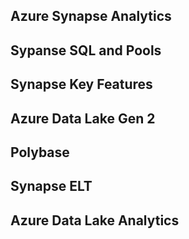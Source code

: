 ## Azure Synapse Analytics
## Sypanse SQL and Pools
## Synapse Key Features
## Azure Data Lake Gen 2
## Polybase
## Synapse ELT
## Azure Data Lake Analytics
